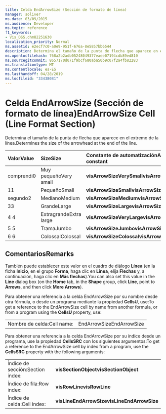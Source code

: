 ```yaml
---
title: Celda EndArrowSize (Sección de formato de línea)
manager: soliver
ms.date: 03/09/2015
ms.audience: Developer
ms.topic: reference
f1_keywords:
- Vis_DSS.chm82251630
localization_priority: Normal
ms.assetid: e2ecf7c0-a0e9-951f-676a-8e5857bb6544
description: Determina el tamaño de la punta de flecha que aparece en el extremo de la línea.
ms.openlocfilehash: 768a2b2adb05248049377eaee07194cdb89ed810
ms.sourcegitcommit: 8657170d071f9bcf680aba50b9c07f2a4fb82283
ms.translationtype: MT
ms.contentlocale: es-ES
ms.lasthandoff: 04/28/2019
ms.locfileid: "33438081"
---
```

# <a name="endarrowsize-cell-line-format-section"></a><span data-ttu-id="88ebd-103">Celda EndArrowSize (Sección de formato de línea)</span><span class="sxs-lookup"><span data-stu-id="88ebd-103">EndArrowSize Cell (Line Format Section)</span></span>

<span data-ttu-id="88ebd-104">Determina el tamaño de la punta de flecha que aparece en el extremo de la línea.</span><span class="sxs-lookup"><span data-stu-id="88ebd-104">Determines the size of the arrowhead at the end of the line.</span></span>
  
|<span data-ttu-id="88ebd-105">**Valor**</span><span class="sxs-lookup"><span data-stu-id="88ebd-105">**Value**</span></span>|<span data-ttu-id="88ebd-106">**Size**</span><span class="sxs-lookup"><span data-stu-id="88ebd-106">**Size**</span></span>|<span data-ttu-id="88ebd-107">**Constante de automatización**</span><span class="sxs-lookup"><span data-stu-id="88ebd-107">**Automation constant**</span></span>|
|:-----|:-----|:-----|
|<span data-ttu-id="88ebd-108">comprendi</span><span class="sxs-lookup"><span data-stu-id="88ebd-108">0</span></span>  <br/> |<span data-ttu-id="88ebd-109">Muy pequeño</span><span class="sxs-lookup"><span data-stu-id="88ebd-109">Very small</span></span>  <br/> |<span data-ttu-id="88ebd-110">**visArrowSizeVerySmall**</span><span class="sxs-lookup"><span data-stu-id="88ebd-110">**visArrowSizeVerySmall**</span></span> <br/> |
|<span data-ttu-id="88ebd-111">1</span><span class="sxs-lookup"><span data-stu-id="88ebd-111">1</span></span>  <br/> |<span data-ttu-id="88ebd-112">Pequeño</span><span class="sxs-lookup"><span data-stu-id="88ebd-112">Small</span></span>  <br/> |<span data-ttu-id="88ebd-113">**visArrowSizeSmall**</span><span class="sxs-lookup"><span data-stu-id="88ebd-113">**visArrowSizeSmall**</span></span> <br/> |
|<span data-ttu-id="88ebd-114">segundo</span><span class="sxs-lookup"><span data-stu-id="88ebd-114">2</span></span>  <br/> |<span data-ttu-id="88ebd-115">Mediano</span><span class="sxs-lookup"><span data-stu-id="88ebd-115">Medium</span></span>  <br/> |<span data-ttu-id="88ebd-116">**visArrowSizeMedium**</span><span class="sxs-lookup"><span data-stu-id="88ebd-116">**visArrowSizeMedium**</span></span> <br/> |
|<span data-ttu-id="88ebd-117">3</span><span class="sxs-lookup"><span data-stu-id="88ebd-117">3</span></span>  <br/> |<span data-ttu-id="88ebd-118">Grande</span><span class="sxs-lookup"><span data-stu-id="88ebd-118">Large</span></span>  <br/> |<span data-ttu-id="88ebd-119">**visArrowSizeLarge**</span><span class="sxs-lookup"><span data-stu-id="88ebd-119">**visArrowSizeLarge**</span></span> <br/> |
|<span data-ttu-id="88ebd-120">4 </span><span class="sxs-lookup"><span data-stu-id="88ebd-120">4</span></span>  <br/> |<span data-ttu-id="88ebd-121">Extragrande</span><span class="sxs-lookup"><span data-stu-id="88ebd-121">Extra large</span></span>  <br/> |<span data-ttu-id="88ebd-122">**visArrowSizeVeryLarge**</span><span class="sxs-lookup"><span data-stu-id="88ebd-122">**visArrowSizeVeryLarge**</span></span> <br/> |
|<span data-ttu-id="88ebd-123">5 </span><span class="sxs-lookup"><span data-stu-id="88ebd-123">5</span></span>  <br/> |<span data-ttu-id="88ebd-124">Trama</span><span class="sxs-lookup"><span data-stu-id="88ebd-124">Jumbo</span></span>  <br/> |<span data-ttu-id="88ebd-125">**visArrowSizeJumbo**</span><span class="sxs-lookup"><span data-stu-id="88ebd-125">**visArrowSizeJumbo**</span></span> <br/> |
|<span data-ttu-id="88ebd-126">6 </span><span class="sxs-lookup"><span data-stu-id="88ebd-126">6</span></span>  <br/> |<span data-ttu-id="88ebd-127">Colossal</span><span class="sxs-lookup"><span data-stu-id="88ebd-127">Colossal</span></span>  <br/> |<span data-ttu-id="88ebd-128">**visArrowSizeColossal**</span><span class="sxs-lookup"><span data-stu-id="88ebd-128">**visArrowSizeColossal**</span></span> <br/> |
   
## <a name="remarks"></a><span data-ttu-id="88ebd-129">Comentarios</span><span class="sxs-lookup"><span data-stu-id="88ebd-129">Remarks</span></span>

<span data-ttu-id="88ebd-130">También puede establecer este valor en el cuadro de diálogo **Línea** (en la ficha **Inicio**, en el grupo **Forma**, haga clic en **Línea**, elija **Flechas** y, a continuación, haga clic en **Más flechas**).</span><span class="sxs-lookup"><span data-stu-id="88ebd-130">You can also set this value in the **Line** dialog box (on the **Home** tab, in the **Shape** group, click **Line**, point to **Arrows**, and then click **More Arrows**).</span></span>
  
<span data-ttu-id="88ebd-131">Para obtener una referencia a la celda EndArrowSize por su nombre desde otra fórmula, o desde un programa mediante la propiedad **CellsU**, use:</span><span class="sxs-lookup"><span data-stu-id="88ebd-131">To get a reference to the EndArrowSize cell by name from another formula, or from a program using the **CellsU** property, use:</span></span> 
  
|||
|:-----|:-----|
|<span data-ttu-id="88ebd-132">Nombre de celda:</span><span class="sxs-lookup"><span data-stu-id="88ebd-132">Cell name:</span></span>  <br/> |<span data-ttu-id="88ebd-133">EndArrowSize</span><span class="sxs-lookup"><span data-stu-id="88ebd-133">EndArrowSize</span></span>  <br/> |
   
<span data-ttu-id="88ebd-134">Para obtener una referencia a la celda EndArrowSize por su índice desde un programa, use la propiedad **CellsSRC** con los siguientes argumentos:</span><span class="sxs-lookup"><span data-stu-id="88ebd-134">To get a reference to the EndArrowSize cell by index from a program, use the **CellsSRC** property with the following arguments:</span></span> 
  
|||
|:-----|:-----|
|<span data-ttu-id="88ebd-135">Índice de sección:</span><span class="sxs-lookup"><span data-stu-id="88ebd-135">Section index:</span></span>  <br/> |<span data-ttu-id="88ebd-136">**visSectionObject**</span><span class="sxs-lookup"><span data-stu-id="88ebd-136">**visSectionObject**</span></span> <br/> |
|<span data-ttu-id="88ebd-137">Índice de fila:</span><span class="sxs-lookup"><span data-stu-id="88ebd-137">Row index:</span></span>  <br/> |<span data-ttu-id="88ebd-138">**visRowLine**</span><span class="sxs-lookup"><span data-stu-id="88ebd-138">**visRowLine**</span></span> <br/> |
|<span data-ttu-id="88ebd-139">Índice de celda:</span><span class="sxs-lookup"><span data-stu-id="88ebd-139">Cell index:</span></span>  <br/> |<span data-ttu-id="88ebd-140">**visLineEndArrowSize**</span><span class="sxs-lookup"><span data-stu-id="88ebd-140">**visLineEndArrowSize**</span></span> <br/> |
   

